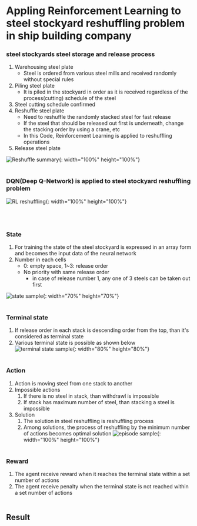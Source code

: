 # Appling Reinforcement Learning to steel stockyard reshuffling problem in ship building company

### steel stockyards steel storage and release process

1. Warehousing steel plate
   - Steel is ordered from various steel mills and received randomly without special rules
2. Piling steel plate
   - It is piled in the stockyard in order as it is received regardless of the process(cutting) schedule of the steel
3. Steel cutting schedule confirmed
4. Reshuffle steel plate 
   - Need to reshuffle the randomly stacked steel for fast release
   - If the steel that should be released out first is underneath, change the stacking order by using a crane, etc
   - In this Code, Reinforcement Learning is applied to reshuffling operations
5. Release steel plate

![Reshuffle summary](https://user-images.githubusercontent.com/43307537/120211724-3700fc00-c26c-11eb-8a39-910c029a4247.png){: width="100%" height="100%"}
</br></br>
### DQN(Deep Q-Network) is applied to steel stockyard reshuffling problem

![RL reshuffling](https://user-images.githubusercontent.com/43307537/120211837-5009ad00-c26c-11eb-8dff-104aaec46d75.png){: width="100%" height="100%"}

</br></br>

### State
1. For training the state of the steel stockyard is expressed in an array form and becomes the input data of the neural network
2. Number in each cells
   - 0: empty space, 1~3: release order
   - No priority with same release order
      - in case of release number 1, any one of 3 steels can be taken out first

![state sample](https://user-images.githubusercontent.com/43307537/120211893-5b5cd880-c26c-11eb-9d5c-4d691d1904eb.png){: width="70%" height="70%"}
</br></br>
### Terminal state

1. If release order in each stack is descending order from the top, than it's considered as terminal state
2. Various terminal state is possible as shown below
![terminal state sample](https://user-images.githubusercontent.com/43307537/120211943-644daa00-c26c-11eb-9b0e-53dabe1963b3.png){: width="80%" height="80%"}
</br></br>
### Action
1. Action is moving steel from one stack to another
2. Impossible actions
   1. If there is no steel in stack, than withdrawl is impossible
   2. If stack has maximum number of steel, than stacking a steel is impossible
3. Solution
   1. The solution in steel reshuffling is reshuffling process
   2. Among solutions, the process of reshuffling by the minimum number of actions becomes optimal solution
![episode sample](https://user-images.githubusercontent.com/43307537/120211975-6b74b800-c26c-11eb-8d97-207176585920.png){: width="100%" height="100%"}
</br></br>
### Reward

1. The agent receive reward when it reaches the terminal state within a set number of actions
2. The agent receive penalty when the terminal state is not reached within a set number of actions
</br></br>
## Result








